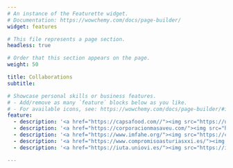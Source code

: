 ```yaml
---
# An instance of the Featurette widget.
# Documentation: https://wowchemy.com/docs/page-builder/
widget: features

# This file represents a page section.
headless: true

# Order that this section appears on the page.
weight: 50

title: Collaborations
subtitle:

# Showcase personal skills or business features.
# - Add/remove as many `feature` blocks below as you like.
# - For available icons, see: https://wowchemy.com/docs/page-builder/#icons
feature:
  - description: '<a href="https://capsafood.com//"><img src="https://upload.wikimedia.org/wikipedia/commons/thumb/4/41/Central_Lechera_Asturiana_vectorial.svg/2560px-Central_Lechera_Asturiana_vectorial.svg.png" width="250"></a>'
  - description: '<a href="https://corporacionmasaveu.com/"><img src="https://anave.es/wp-content/uploads/2023/04/tudela-veguin-logo-300x247.png" width="250"></a>'
  - description: '<a href="https://www.imfahe.org/"><img src="https://connects.imfahe.org/assets/logo/500x250.png?v=1733076984" width="250"></a>'
  - description: '<a href="https://www.compromisoasturiasxxi.es/"><img src="https://informeasturias.com/wp-content/uploads/2024/11/compromiso-asturias-xxi-logo-800x600-1-500x500.png" width="250"></a>'
  - description: '<a href="https://iuta.uniovi.es/"><img src="https://iuta.uniovi.es/o/adaptive-media/image/2083473/3/0c6389bc-3cc1-c6f7-a6d2-d9894e088d74?t=1716903845317" width="250"></a>'

---
```

